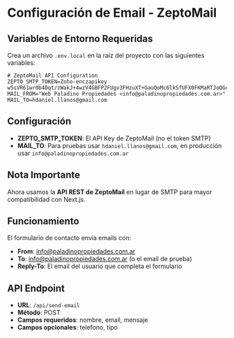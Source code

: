 # Configuración de Email - ZeptoMail

## Variables de Entorno Requeridas

Crea un archivo `.env.local` en la raíz del proyecto con las siguientes variables:

```env
# ZeptoMail API Configuration
ZEPTO_SMTP_TOKEN=Zoho-enczapikey wSsVR61wr0b4Dqt/zWakJ+4wzV4GBFP2FUgv3FHzuXT+GauQoMc6lkSfUFX0FKMaRTJoQGcUo+ohmBoGgWJbi9t/mFkHASiF9mqRe1U4J3x17qnvhDzDXW9fmxKOKoMBxg5immZjF80r+g==
MAIL_FROM="Web Paladino Propiedades <info@paladinopropiedades.com.ar>"
MAIL_TO=hdaniel.llanos@gmail.com
```

## Configuración

- **ZEPTO_SMTP_TOKEN**: El API Key de ZeptoMail (no el token SMTP)
- **MAIL_TO**: Para pruebas usar `hdaniel.llanos@gmail.com`, en producción usar `info@paladinopropiedades.com.ar`

## Nota Importante

Ahora usamos la **API REST de ZeptoMail** en lugar de SMTP para mayor compatibilidad con Next.js.

## Funcionamiento

El formulario de contacto envía emails con:
- **From**: info@paladinopropiedades.com.ar
- **To**: info@paladinopropiedades.com.ar (o el email de prueba)
- **Reply-To**: El email del usuario que completa el formulario

## API Endpoint

- **URL**: `/api/send-email`
- **Método**: POST
- **Campos requeridos**: nombre, email, mensaje
- **Campos opcionales**: telefono, tipo
